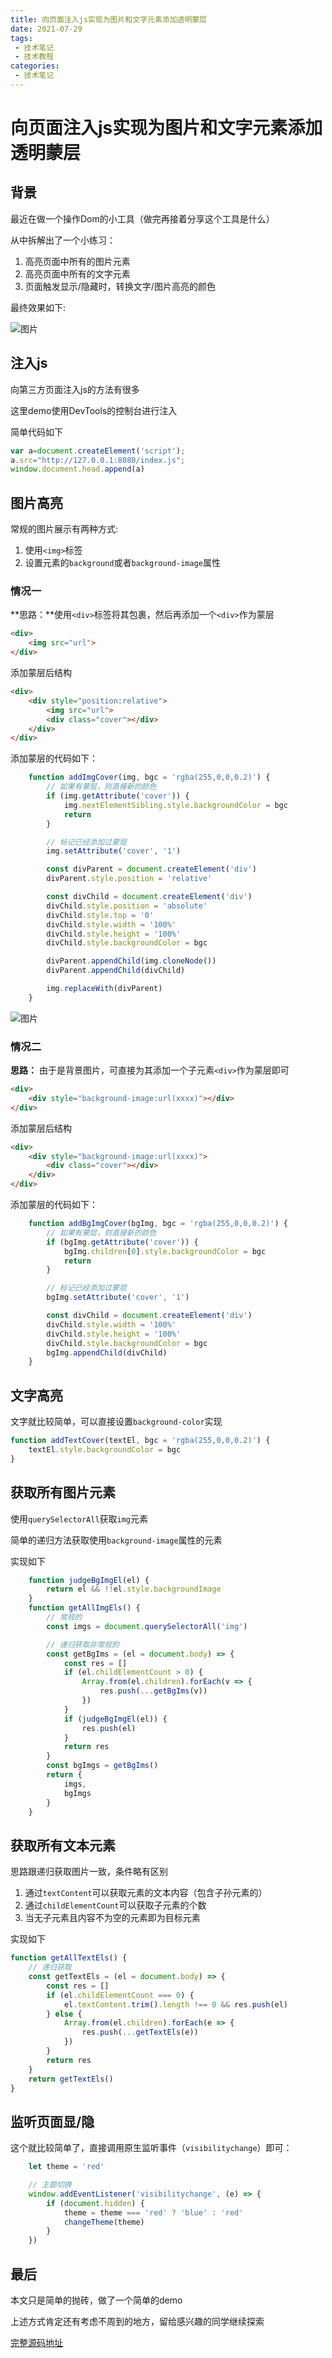```yaml
---
title: 向页面注入js实现为图片和文字元素添加透明蒙层
date: 2021-07-29
tags:
 - 技术笔记
 - 技术教程
categories:
 - 技术笔记
---
```

# 向页面注入js实现为图片和文字元素添加透明蒙层

## 背景
最近在做一个操作Dom的小工具（做完再接着分享这个工具是什么）

从中拆解出了一个小练习：
1. 高亮页面中所有的图片元素
2. 高亮页面中所有的文字元素
3. 页面触发显示/隐藏时，转换文字/图片高亮的颜色

最终效果如下:

![图片](https://img.cdn.sugarat.top/mdImg/MTYyNzQ4NDc4NzUzMA==627484787530)

## 注入js
向第三方页面注入js的方法有很多

这里demo使用DevTools的控制台进行注入

简单代码如下
```js
var a=document.createElement('script');
a.src="http://127.0.0.1:8080/index.js";
window.document.head.append(a)
```

## 图片高亮
常规的图片展示有两种方式:
1. 使用`<img>`标签
2. 设置元素的`background`或者`background-image`属性

### 情况一
**思路：**使用`<div>`标签将其包裹，然后再添加一个`<div>`作为蒙层

```html
<div>
    <img src="url">
</div>
```

添加蒙层后结构

```html
<div>
    <div style="position:relative">
        <img src="url">
        <div class="cover"></div>
    </div>
</div>
```

添加蒙层的代码如下：
```js
    function addImgCover(img, bgc = 'rgba(255,0,0,0.2)') {
        // 如果有蒙层，则直接新的颜色
        if (img.getAttribute('cover')) {
            img.nextElementSibling.style.backgroundColor = bgc
            return
        }

        // 标记已经添加过蒙层
        img.setAttribute('cover', '1')

        const divParent = document.createElement('div')
        divParent.style.position = 'relative'

        const divChild = document.createElement('div')
        divChild.style.position = 'absolute'
        divChild.style.top = '0'
        divChild.style.width = '100%'
        divChild.style.height = '100%'
        divChild.style.backgroundColor = bgc

        divParent.appendChild(img.cloneNode())
        divParent.appendChild(divChild)

        img.replaceWith(divParent)
    }
```

![图片](https://img.cdn.sugarat.top/mdImg/MTYyNzU2OTg1NDM3NA==627569854374)

### 情况二
**思路：** 由于是背景图片，可直接为其添加一个子元素`<div>`作为蒙层即可

```html
<div>
    <div style="background-image:url(xxxx)"></div>
</div>
```

添加蒙层后结构

```html
<div>
    <div style="background-image:url(xxxx)">
        <div class="cover"></div>
    </div>
</div>
```

添加蒙层的代码如下：

```js
    function addBgImgCover(bgImg, bgc = 'rgba(255,0,0,0.2)') {
        // 如果有蒙层，则直接新的颜色
        if (bgImg.getAttribute('cover')) {
            bgImg.children[0].style.backgroundColor = bgc
            return
        }

        // 标记已经添加过蒙层
        bgImg.setAttribute('cover', '1')

        const divChild = document.createElement('div')
        divChild.style.width = '100%'
        divChild.style.height = '100%'
        divChild.style.backgroundColor = bgc
        bgImg.appendChild(divChild)
    }
```

## 文字高亮
文字就比较简单，可以直接设置`background-color`实现

```js
function addTextCover(textEl, bgc = 'rgba(255,0,0,0.2)') {
    textEl.style.backgroundColor = bgc
}
```

## 获取所有图片元素
使用`querySelectorAll`获取`img`元素

简单的递归方法获取使用`background-image`属性的元素

实现如下
```js
    function judgeBgImgEl(el) {
        return el && !!el.style.backgroundImage
    }
    function getAllImgEls() {
        // 常规的
        const imgs = document.querySelectorAll('img')

        // 递归获取非常规的
        const getBgIms = (el = document.body) => {
            const res = []
            if (el.childElementCount > 0) {
                Array.from(el.children).forEach(v => {
                    res.push(...getBgIms(v))
                })
            }
            if (judgeBgImgEl(el)) {
                res.push(el)
            }
            return res
        }
        const bgImgs = getBgIms()
        return {
            imgs,
            bgImgs
        }
    }
```

## 获取所有文本元素

思路跟递归获取图片一致，条件略有区别
1. 通过`textContent`可以获取元素的文本内容（包含子孙元素的）
2. 通过`childElementCount`可以获取子元素的个数
3. 当无子元素且内容不为空的元素即为目标元素

实现如下

```js
function getAllTextEls() {
    // 递归获取
    const getTextEls = (el = document.body) => {
        const res = []
        if (el.childElementCount === 0) {
            el.textContent.trim().length !== 0 && res.push(el)
        } else {
            Array.from(el.children).forEach(e => {
                res.push(...getTextEls(e))
            })
        }
        return res
    }
    return getTextEls()
}
```

## 监听页面显/隐
这个就比较简单了，直接调用原生监听事件（`visibilitychange`）即可：

```js
    let theme = 'red'

    // 主题切换
    window.addEventListener('visibilitychange', (e) => {
        if (document.hidden) {
            theme = theme === 'red' ? 'blue' : 'red'
            changeTheme(theme)
        }
    })
```

## 最后
本文只是简单的抛砖，做了一个简单的demo

上述方式肯定还有考虑不周到的地方，留给感兴趣的同学继续探索

[完整源码地址](https://github.com/ATQQ/demos/blob/main/test-script/index.js)

